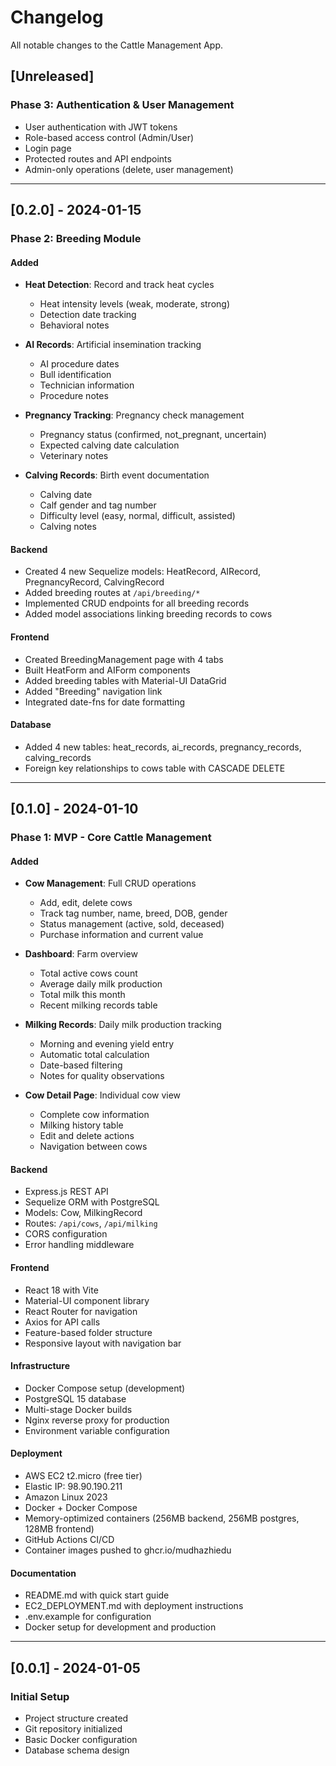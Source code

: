 # Changelog

All notable changes to the Cattle Management App.

## [Unreleased]

### Phase 3: Authentication & User Management
- User authentication with JWT tokens
- Role-based access control (Admin/User)
- Login page
- Protected routes and API endpoints
- Admin-only operations (delete, user management)

---

## [0.2.0] - 2024-01-15

### Phase 2: Breeding Module

#### Added
- **Heat Detection**: Record and track heat cycles
  - Heat intensity levels (weak, moderate, strong)
  - Detection date tracking
  - Behavioral notes
  
- **AI Records**: Artificial insemination tracking
  - AI procedure dates
  - Bull identification
  - Technician information
  - Procedure notes
  
- **Pregnancy Tracking**: Pregnancy check management
  - Pregnancy status (confirmed, not_pregnant, uncertain)
  - Expected calving date calculation
  - Veterinary notes
  
- **Calving Records**: Birth event documentation
  - Calving date
  - Calf gender and tag number
  - Difficulty level (easy, normal, difficult, assisted)
  - Calving notes

#### Backend
- Created 4 new Sequelize models: HeatRecord, AIRecord, PregnancyRecord, CalvingRecord
- Added breeding routes at `/api/breeding/*`
- Implemented CRUD endpoints for all breeding records
- Added model associations linking breeding records to cows

#### Frontend
- Created BreedingManagement page with 4 tabs
- Built HeatForm and AIForm components
- Added breeding tables with Material-UI DataGrid
- Added "Breeding" navigation link
- Integrated date-fns for date formatting

#### Database
- Added 4 new tables: heat_records, ai_records, pregnancy_records, calving_records
- Foreign key relationships to cows table with CASCADE DELETE

---

## [0.1.0] - 2024-01-10

### Phase 1: MVP - Core Cattle Management

#### Added
- **Cow Management**: Full CRUD operations
  - Add, edit, delete cows
  - Track tag number, name, breed, DOB, gender
  - Status management (active, sold, deceased)
  - Purchase information and current value
  
- **Dashboard**: Farm overview
  - Total active cows count
  - Average daily milk production
  - Total milk this month
  - Recent milking records table
  
- **Milking Records**: Daily milk production tracking
  - Morning and evening yield entry
  - Automatic total calculation
  - Date-based filtering
  - Notes for quality observations
  
- **Cow Detail Page**: Individual cow view
  - Complete cow information
  - Milking history table
  - Edit and delete actions
  - Navigation between cows

#### Backend
- Express.js REST API
- Sequelize ORM with PostgreSQL
- Models: Cow, MilkingRecord
- Routes: `/api/cows`, `/api/milking`
- CORS configuration
- Error handling middleware

#### Frontend
- React 18 with Vite
- Material-UI component library
- React Router for navigation
- Axios for API calls
- Feature-based folder structure
- Responsive layout with navigation bar

#### Infrastructure
- Docker Compose setup (development)
- PostgreSQL 15 database
- Multi-stage Docker builds
- Nginx reverse proxy for production
- Environment variable configuration

#### Deployment
- AWS EC2 t2.micro (free tier)
- Elastic IP: 98.90.190.211
- Amazon Linux 2023
- Docker + Docker Compose
- Memory-optimized containers (256MB backend, 256MB postgres, 128MB frontend)
- GitHub Actions CI/CD
- Container images pushed to ghcr.io/mudhazhiedu

#### Documentation
- README.md with quick start guide
- EC2_DEPLOYMENT.md with deployment instructions
- .env.example for configuration
- Docker setup for development and production

---

## [0.0.1] - 2024-01-05

### Initial Setup
- Project structure created
- Git repository initialized
- Basic Docker configuration
- Database schema design
